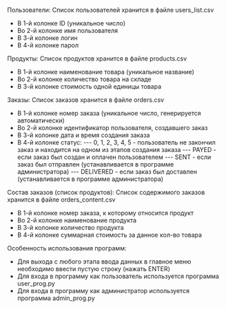 Пользователи:
Список пользователей хранится в файле users_list.csv
+ В 1-й колонке ID (уникальное число)
+ Во 2-й колонке имя пользователя
+ В 3-й колонке логин
+ В 4-й колонке парол

Продукты:
Список продуктов хранится в файле products.csv
+ В 1-й колонке наименование товара (уникальное название)
+ Во 2-й колонке количество товара на складе
+ В 3-й колонке стоимость одной единицы товара

Заказы:
Список заказов хранится в файле orders.csv
+ В 1-й колонке номер заказа (уникальное число, генерируется автоматически)
+ Во 2-й колонке идентификатор пользователя, создавшего заказ
+ В 3-й колонке дата и время создания заказа
+ В 4-й колонке статус:
--- 0, 1, 2, 3, 4, 5 - пользователь не закончил заказ и находится на одном из этапов создания заказа
--- PAYED - если заказ был создан и оплачен пользователем
--- SENT - если заказ был отправлен (устанавливается в программе администратора)
--- DELIVERED - если заказ был доставлен (устанавливается в программе администратора)

Состав заказов (список продуктов):
Список содержимого заказов хранится в файле orders_content.csv
+ В 1-й колонке номер заказа, к которому относится продукт
+ Во 2-й колонке наименование продукта
+ В 3-й колонке количество продукта
+ В 4-й колонке суммарная стоимость за данное кол-во товара

Особенность использования программ:
+ Для выхода с любого этапа ввода данных в главное меню необходимо ввести пустую строку (нажать ENTER)
+ Для входа в программу как пользователь используется программа user_prog.py
+ Для входа в программу как администратор используется программа admin_prog.py